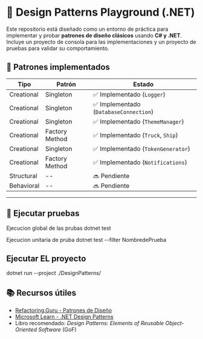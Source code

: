 # 🎯 Design Patterns Playground (.NET)

Este repositorio está diseñado como un entorno de práctica para implementar y probar **patrones de diseño clásicos** usando **C# y .NET**. Incluye un proyecto de consola para las implementaciones y un proyecto de pruebas para validar su comportamiento.




## 🧱 Patrones implementados

| Tipo         | Patrón         | Estado                                  |
|--------------|----------------|-----------------------------------------|
| Creational   | Singleton      | ✅ Implementado (`Logger`)              |
| Creational   | Singleton      | ✅ Implementado (`DatabaseConnection`)  |
| Creational   | Singleton      | ✅ Implementado (`ThemeManager`)        |
| Creational   | Factory Method | ✅ Implementado (`Truck`, `Ship`)       |
| Creational   | Singleton      | ✅ Implementado (`TokenGenerator`)        |
| Creational   | Factory Method | ✅ Implementado (`Notifications`)       |
| Structural   | --             | 🔜 Pendiente                            |
| Behavioral   | --             | 🔜 Pendiente                            |

---

## 🧪 Ejecutar pruebas

Ejecucion global de las prubas
dotnet test

Ejecucion unitaria de pruba
dotnet test --filter NombredePrueba


## Ejecutar EL proyecto
dotnet run --project ./DesignPatterns/


## 📚 Recursos útiles

- [Refactoring.Guru - Patrones de Diseño](https://refactoring.guru/es/design-patterns)
- [Microsoft Learn - .NET Design Patterns](https://learn.microsoft.com/en-us/dotnet/architecture/modern-web-apps-azure/common-web-application-architectures#design-patterns)
- Libro recomendado: *Design Patterns: Elements of Reusable Object-Oriented Software* (GoF)

